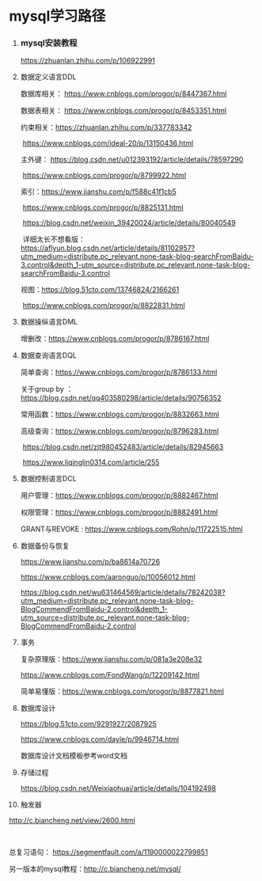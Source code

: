 # mysql学习路径

1. ### mysql安装教程

   https://zhuanlan.zhihu.com/p/106922991

2. 数据定义语言DDL

   数据库相关： https://www.cnblogs.com/progor/p/8447367.html

   数据表相关： https://www.cnblogs.com/progor/p/8453351.html

   约束相关：https://zhuanlan.zhihu.com/p/337783342

   ​				   https://www.cnblogs.com/ideal-20/p/13150436.html

   主外键： https://blog.csdn.net/u012393192/article/details/78597290

   ​				https://www.cnblogs.com/progor/p/8799922.html

   索引：https://www.jianshu.com/p/f588c41f1cb5

   ​			https://www.cnblogs.com/progor/p/8825131.html

   ​			https://blog.csdn.net/weixin_39420024/article/details/80040549

   ​			详细太长不想看版：https://aflyun.blog.csdn.net/article/details/81102957?utm_medium=distribute.pc_relevant.none-task-blog-searchFromBaidu-3.control&depth_1-utm_source=distribute.pc_relevant.none-task-blog-searchFromBaidu-3.control

   视图：https://blog.51cto.com/13746824/2166261

   ​			https://www.cnblogs.com/progor/p/8822831.html

   

3. 数据操纵语言DML

   增删改：https://www.cnblogs.com/progor/p/8786167.html

4. 数据查询语言DQL

   简单查询：https://www.cnblogs.com/progor/p/8786133.html

   关于group by ： https://blog.csdn.net/qq403580298/article/details/90756352

   常用函数：https://www.cnblogs.com/progor/p/8832663.html

   高级查询：https://www.cnblogs.com/progor/p/8796283.html

   ​			   	https://blog.csdn.net/zjt980452483/article/details/82945663

   ​				   https://www.liqinglin0314.com/article/255

5. 数据控制语言DCL

   用户管理：https://www.cnblogs.com/progor/p/8882467.html

   权限管理：https://www.cnblogs.com/progor/p/8882491.html

   GRANT与REVOKE : https://www.cnblogs.com/Rohn/p/11722515.html

6. 数据备份与恢复

   https://www.jianshu.com/p/ba8614a70726

   https://www.cnblogs.com/aaronguo/p/10056012.html

   https://blog.csdn.net/wu631464569/article/details/78242038?utm_medium=distribute.pc_relevant.none-task-blog-BlogCommendFromBaidu-2.control&depth_1-utm_source=distribute.pc_relevant.none-task-blog-BlogCommendFromBaidu-2.control

7. 事务

   复杂原理版：https://www.jianshu.com/p/081a3e208e32

   ​https://www.cnblogs.com/FondWang/p/12209142.html

   简单易懂版：https://www.cnblogs.com/progor/p/8877821.html

8. 数据库设计

   https://blog.51cto.com/9291927/2087925

   https://www.cnblogs.com/dayle/p/9946714.html

   数据库设计文档模板参考word文档

9. 存储过程

   https://blog.csdn.net/Weixiaohuai/article/details/104192498
   
11. 触发器
  
   http://c.biancheng.net/view/2600.html
   
   
   
   





​						









总复习语句： https://segmentfault.com/a/1190000022799851

另一版本的mysql教程：http://c.biancheng.net/mysql/




